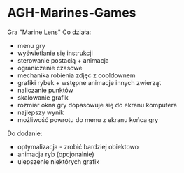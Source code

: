 # AGH-Marines-Games
Gra "Marine Lens"
Co działa:
- menu gry
- wyświetlanie się instrukcji
- sterowanie postacią + animacja
- ograniczenie czasowe
- mechanika robienia zdjęć z cooldownem
- grafiki rybek + wstępne animacje innych zwierząt
- naliczanie punktów
- skalowanie grafik
- rozmiar okna gry dopasowuje się do ekranu komputera
- najlepszy wynik
- możliwość powrotu do menu z ekranu końca gry

Do dodanie:
- optymalizacja - zrobić bardziej obiektowo
- animacja ryb (opcjonalnie)
- ulepszenie niektórych grafik
